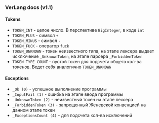### VerLang docs (v1.1)

#### Tokens
- `TOKEN_INT` - целое число. В перспективе `BigInteger`, в коде `int`
- `TOKEN_PLUS` - символ `+`
- `TOKEN_MINUS` - символ `-`
- `TOKEN_FUCK` - оператор `fuck`
- `TOKEN_UNKNOWN` - токен неизвестного типа, на этапе лексера выдает исключение `_UnknownToken`, на этапе парсера `_ForbiddenToken`
- `TOKEN_TYPE_COUNT` - пустой токен для подсчета общего кол-ва токенов. Ведет себя аналогично `TOKEN_UNKNOWN`

#### Exceptions
- `_Ok (0)` - успешное выполнение программы
- `_InputFail (1)` - ошибка на этапе ввода программы
- `_UnknownToken (2)` - неизвестный токен на этапе лексера
- `_ForbiddenToken (3)` - запрещенный Женевской конвенцией на данном этапе токен
- `_ExceptionsCount (4)` - для подсчета кол-ва исключений


